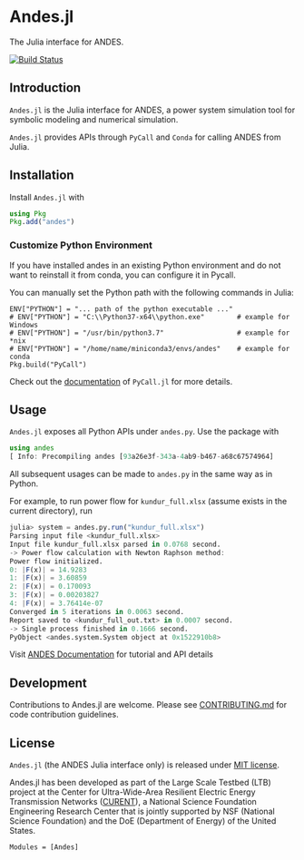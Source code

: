 
# Andes.jl

The Julia interface for ANDES.

[![Build Status](https://img.shields.io/travis/com/cuihantao/Andes.jl/master.svg)](https://travis-ci.com/cuihantao/Andes.jl)

## Introduction

`Andes.jl` is the Julia interface for ANDES, a power system simulation tool for symbolic modeling and numerical simulation.

`Andes.jl` provides APIs through `PyCall` and `Conda` for calling ANDES from Julia.

## Installation

Install `Andes.jl` with

```julia
using Pkg
Pkg.add("andes")
```

### Customize Python Environment

If you have installed andes in an existing Python environment and do not want to reinstall it from conda, you can configure it in Pycall.

You can manually set the Python path with the following commands in Julia:

```
ENV["PYTHON"] = "... path of the python executable ..."
# ENV["PYTHON"] = "C:\\Python37-x64\\python.exe"        # example for Windows
# ENV["PYTHON"] = "/usr/bin/python3.7"                  # example for *nix
# ENV["PYTHON"] = "/home/name/miniconda3/envs/andes"    # example for conda
Pkg.build("PyCall")
```

Check out the [documentation](https://github.com/JuliaPy/PyCall.jl#specifying-the-python-version) of `PyCall.jl` for more details.

## Usage

`Andes.jl` exposes all Python APIs under `andes.py`. Use the package with

```julia
using andes
[ Info: Precompiling andes [93a26e3f-343a-4ab9-b467-a68c67574964]
```
All subsequent usages can be made to `andes.py` in the same way as in Python.

For example, to run power flow for `kundur_full.xlsx` (assume exists in the current directory), run

```julia
julia> system = andes.py.run("kundur_full.xlsx")
Parsing input file <kundur_full.xlsx>
Input file kundur_full.xlsx parsed in 0.0768 second.
-> Power flow calculation with Newton Raphson method:
Power flow initialized.
0: |F(x)| = 14.9283
1: |F(x)| = 3.60859
2: |F(x)| = 0.170093
3: |F(x)| = 0.00203827
4: |F(x)| = 3.76414e-07
Converged in 5 iterations in 0.0063 second.
Report saved to <kundur_full_out.txt> in 0.0007 second.
-> Single process finished in 0.1666 second.
PyObject <andes.system.System object at 0x1522910b8>
```

Visit [ANDES Documentation](https://andes.readthedocs.io) for tutorial and API details

## Development

Contributions to Andes.jl are welcome. Please see [CONTRIBUTING.md](https://github.com/cuihantao/Andes.jl/blob/master/CONTRIBUTING.md) for code contribution guidelines.

## License

`Andes.jl` (the ANDES Julia interface only) is released under [MIT license](https://github.com/cuihantao/Andes.jl/blob/master/LICENSE).

Andes.jl has been developed as part of the Large Scale Testbed (LTB)
project at the Center for Ultra-Wide-Area Resilient Electric Energy Transmission Networks ([CURENT](https://curent.utk.edu/)), a National Science Foundation Engineering Research Center that is jointly supported by NSF (National Science Foundation) and the DoE (Department of Energy) of the United States.


```@autodocs
Modules = [Andes]
```


